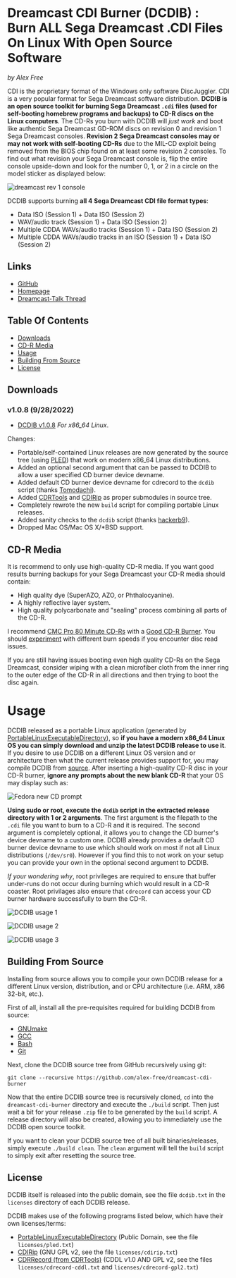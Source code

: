 # Dreamcast CDI Burner (DCDIB) : Burn ALL Sega Dreamcast .CDI Files On Linux With Open Source Software

_by Alex Free_

CDI is the proprietary format of the Windows only software DiscJuggler. CDI is a very popular format for Sega Dreamcast software distribution. **DCDIB is an open source toolkit for burning Sega Dreamcast `.cdi` files (used for self-booting homebrew programs and backups) to CD-R discs on the Linux computers**. The CD-Rs you burn with DCDIB will _just work_ and boot like authentic Sega Dreamcast GD-ROM discs on revision 0 and revision 1 Sega Dreamcast consoles. **Revision 2 Sega Dreamcast consoles may or may not work with self-booting CD-Rs** due to the MIL-CD exploit being removed from the BIOS chip found on at least some revision 2 consoles. To find out what revision your Sega Dreamcast console is, flip the entire console upside-down and look for the number 0, 1, or 2 in a circle on the model sticker as displayed below:

![dreamcast rev 1 console](images/dreamcast-rev-1.jpg)

DCDIB supports burning **all 4 Sega Dreamcast CDI file format types**:

*   Data ISO (Session 1) + Data ISO (Session 2)
*   WAV/audio track (Session 1) + Data ISO (Session 2)
*   Multiple CDDA WAVs/audio tracks (Session 1) + Data ISO (Session 2)
*   Multiple CDDA WAVs/audio tracks in an ISO (Session 1) + Data ISO (Session 2)

## Links

*   [GitHub](https://github.com/alex-free/dreamcast-cdi-burner)
*   [Homepage](https://alex-free.github.io/dcdib)
*   [Dreamcast-Talk Thread](https://www.dreamcast-talk.com/forum/viewtopic.php?f=2&t=13974)

## Table Of Contents

*   [Downloads](#downloads)
*   [CD-R Media](#cd-r-media)
*   [Usage](#usage)
*   [Building From Source](#building-from-source)
*   [License](#license)

## Downloads

### v1.0.8 (9/28/2022)

*   [DCDIB v1.0.8](https://github.com/alex-free/dreamcast-cdi-burner/releases/download/v1.0.8/dcdib-1.0.8-x86_64.zip) _For x86\_64 Linux_.

Changes:

*   Portable/self-contained Linux releases are now generated by the source tree (using [PLED](https://alex-free.github.io/pled)) that work on modern x86\_64 Linux distributions.
*   Added an optional second argument that can be passed to DCDIB to allow a user specified CD burner device devname.
*   Added default CD burner device devname for cdrecord to the `dcdib` script (thanks [Tomodachi](https://github.com/tomodachi)).
*   Added [CDRTools](https://github.com/Distrotech/cdrtools) and [CDIRip](https://github.com/jozip/cdirip) as proper submodules in source tree.
*   Completely rewrote the new `build` script for compiling portable Linux releases.
*   Added sanity checks to the `dcdib` script (thanks [hackerb9](https://github.com/hackerb9)).
*   Dropped Mac OS/Mac OS X/\*BSD support.

## CD-R Media

It is recommend to only use high-quality CD-R media. If you want good results burning backups for your Sega Dreamcast your CD-R media should contain:

*   High quality dye (SuperAZO, AZO, or Phthalocyanine).
*   A highly reflective layer system.
*   High quality polycarbonate and "sealing" process combining all parts of the CD-R.

I recommend [CMC Pro 80 Minute CD-Rs](https://alex-free.github.io/psx-cdr/#cmc-pro-powered-by-taiyo-yuden-technology-80-minute) with a [Good CD-R Burner](https://alex-free.github.io/psx-cdr/#recommended-cd-r-burners). You should [experiment](https://alex-free.github.io/psx-cdr/#cd-r-burn-speed) with different burn speeds if you encounter disc read issues.

If you are still having issues booting even high quality CD-Rs on the Sega Dreamcast, consider wiping with a clean microfiber cloth from the inner ring to the outer edge of the CD-R in all directions and then trying to boot the disc again.

# Usage

DCDIB released as a portable Linux application (generated by [PortableLinuxExecutableDirectory](https://alex-free.github.io/pled)), so **if you have a modern x86\_64 Linux OS you can simply download and unzip the latest DCDIB release to use it**. If you desire to use DCDIB on a different Linux OS version and or architecture then what the current release provides support for, you may compile DCDIB from [source](#source). After inserting a high-quality CD-R disc in your CD-R burner, **ignore any prompts about the new blank CD-R** that your OS may display such as:

![Fedora new CD prompt](images/fedora-new-cd.png)

**Using sudo or root, execute the `dcdib` script in the extracted release directory with 1 or 2 arguments**. The first argument is the filepath to the `.cdi` file you want to burn to a CD-R and it is required. The second argument is completely optional, it allows you to change the CD burner's device devname to a custom one. DCDIB already provides a default CD burner device devname to use which should work on most if not all Linux distributions (`/dev/sr0`). However if you find this to not work on your setup you can provide your own in the optional second argument to DCDIB.

_If your wondering why_, root privileges are required to ensure that buffer under-runs do not occur during burning which would result in a CD-R coaster. Root privilages also ensure that `cdrecord` can access your CD burner hardware successfully to burn the CD-R.

![DCDIB usage 1](images/dcdib-usage-1.png)

![DCDIB usage 2](images/dcdib-usage-2.png)

![DCDIB usage 3](images/dcdib-usage-3.png)

## Building From Source

Installing from source allows you to compile your own DCDIB release for a different Linux version, distribution, and or CPU architecture (i.e. ARM, x86 32-bit, etc.).

First of all, install all the pre-requisites required for building DCDIB from source:

*   [GNUmake](https://www.gnu.org/software/make/)
*   [GCC](https://www.gnu.org/software/gcc)
*   [Bash](https://www.gnu.org/software/bash)
*   [Git](https://git-scm.com/)

Next, clone the DCDIB source tree from GitHub recursively using git:

    git clone --recursive https://github.com/alex-free/dreamcast-cdi-burner

Now that the entire DCDIB source tree is recursively cloned, `cd` into the `dreamcast-cdi-burner` directory and execute the `./build` script. Then just wait a bit for your release `.zip` file to be generated by the `build` script. A release directory will also be created, allowing you to immediately use the DCDIB open source toolkit.

If you want to clean your DCDIB source tree of all built binaries/releases, simply execute `./build clean`. The `clean` argument will tell the `build` script to simply exit after resetting the source tree.

## License

DCDIB itself is released into the public domain, see the file `dcdib.txt` in the `licenses` directory of each DCDIB release.

DCDIB makes use of the following programs listed below, which have their own licenses/terms:

*   [PortableLinuxExecutableDirectory](https://alex-free.github.io/pled) (Public Domain, see the file `licenses/pled.txt`)
*   [CDIRip](https://github.com/jozip/cdirip) (GNU GPL v2, see the file `licenses/cdirip.txt`)
*   [CDRRecord (from CDRTools)](https://Distrotech/cdrtools) (CDDL v1.0 AND GPL v2, see the files `licenses/cdrecord-cddl.txt` and `licenses/cdrecord-gpl2.txt`)